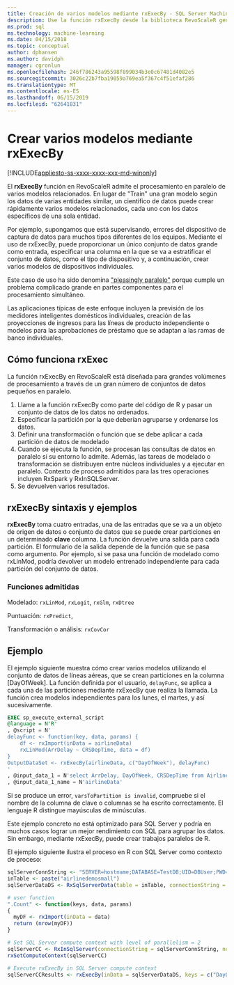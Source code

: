 ```yaml
---
title: Creación de varios modelos mediante rxExecBy - SQL Server Machine Learning Services
description: Use la función rxExecBy desde la biblioteca RevoScaleR generar varios modelos minivolcados en relación con datos almacenados en SQL Server de la máquina.
ms.prod: sql
ms.technology: machine-learning
ms.date: 04/15/2018
ms.topic: conceptual
author: dphansen
ms.author: davidph
manager: cgronlun
ms.openlocfilehash: 246f786243a95598f899034b3e0c67481d4082e5
ms.sourcegitcommit: 3026c22b7fba19059a769ea5f367c4f51efaf286
ms.translationtype: MT
ms.contentlocale: es-ES
ms.lasthandoff: 06/15/2019
ms.locfileid: "62641831"
---
```

# <a name="creating-multiple-models-using-rxexecby"></a>Crear varios modelos mediante rxExecBy
[!INCLUDE[appliesto-ss-xxxx-xxxx-xxx-md-winonly](../../includes/appliesto-ss-xxxx-xxxx-xxx-md-winonly.md)]

El **rxExecBy** función en RevoScaleR admite el procesamiento en paralelo de varios modelos relacionados. En lugar de "Train" una gran modelo según los datos de varias entidades similar, un científico de datos puede crear rápidamente varios modelos relacionados, cada uno con los datos específicos de una sola entidad. 

Por ejemplo, supongamos que está supervisando, errores del dispositivo de captura de datos para muchos tipos diferentes de los equipos. Mediante el uso de rxExecBy, puede proporcionar un único conjunto de datos grande como entrada, especificar una columna en la que se va a estratificar el conjunto de datos, como el tipo de dispositivo y, a continuación, crear varios modelos de dispositivos individuales.

Este caso de uso ha sido denomina ["pleasingly paralelo"](https://en.wikipedia.org/wiki/Embarrassingly_parallel) porque cumple un problema complicado grande en partes componentes para el procesamiento simultáneo.

Las aplicaciones típicas de este enfoque incluyen la previsión de los medidores inteligentes domésticos individuales, creación de las proyecciones de ingresos para las líneas de producto independiente o modelos para las aprobaciones de préstamo que se adaptan a las ramas de banco individuales.

## <a name="how-rxexec-works"></a>Cómo funciona rxExec

La función rxExecBy en RevoScaleR está diseñada para grandes volúmenes de procesamiento a través de un gran número de conjuntos de datos pequeños en paralelo.

1. Llame a la función rxExecBy como parte del código de R y pasar un conjunto de datos de los datos no ordenados.
2. Especificar la partición por la que deberían agruparse y ordenarse los datos.
3. Definir una transformación o función que se debe aplicar a cada partición de datos de modelado
4. Cuando se ejecuta la función, se procesan las consultas de datos en paralelo si su entorno lo admite. Además, las tareas de modelado o transformación se distribuyen entre núcleos individuales y a ejecutar en paralelo. Contexto de proceso admitidos para las tres operaciones incluyen RxSpark y RxInSQLServer.
5. Se devuelven varios resultados.

## <a name="rxexecby-syntax-and-examples"></a>rxExecBy sintaxis y ejemplos

**rxExecBy** toma cuatro entradas, una de las entradas que se va a un objeto de origen de datos o conjunto de datos que se puede crear particiones en un determinado **clave** columna. La función devuelve una salida para cada partición. El formulario de la salida depende de la función que se pasa como argumento. Por ejemplo, si se pasa una función de modelado como rxLinMod, podría devolver un modelo entrenado independiente para cada partición del conjunto de datos.

### <a name="supported-functions"></a>Funciones admitidas

Modelado: `rxLinMod`, `rxLogit`, `rxGlm`, `rxDtree`

Puntuación: `rxPredict`,

Transformación o análisis: `rxCovCor`

## <a name="example"></a>Ejemplo

El ejemplo siguiente muestra cómo crear varios modelos utilizando el conjunto de datos de líneas aéreas, que se crean particiones en la columna [DayOfWeek]. La función definida por el usuario, `delayFunc`, se aplica a cada una de las particiones mediante rxExecBy que realiza la llamada. La función crea modelos independientes para los lunes, el martes, y así sucesivamente.

```sql
EXEC sp_execute_external_script
@language = N'R'
, @script = N'
delayFunc <- function(key, data, params) { 
    df <- rxImport(inData = airlineData) 
    rxLinMod(ArrDelay ~ CRSDepTime, data = df) 
} 
OutputDataSet <- rxExecBy(airlineData, c("DayOfWeek"), delayFunc)
'
, @input_data_1 = N'select ArrDelay, DayOfWeek, CRSDepTime from AirlineDemoSmall]'
, @input_data_1_name = N'airlineData'

```

Si se produce un error, `varsToPartition is invalid`, compruebe si el nombre de la columna de clave o columnas se ha escrito correctamente. El lenguaje R distingue mayúsculas de minúsculas.

Este ejemplo concreto no está optimizado para SQL Server y podría en muchos casos lograr un mejor rendimiento con SQL para agrupar los datos. Sin embargo, mediante rxExecBy, puede crear trabajos paralelos de R.

El ejemplo siguiente ilustra el proceso en R con SQL Server como contexto de proceso:

```R
sqlServerConnString <- "SERVER=hostname;DATABASE=TestDB;UID=DBUser;PWD=Password;"
inTable <- paste("airlinedemosmall")
sqlServerDataDS <- RxSqlServerData(table = inTable, connectionString = sqlServerConnString)

# user function
".Count" <- function(keys, data, params)
{
  myDF <- rxImport(inData = data)
  return (nrow(myDF))
}

# Set SQL Server compute context with level of parallelism = 2
sqlServerCC <- RxInSqlServer(connectionString = sqlServerConnString, numTasks = 4)
rxSetComputeContext(sqlServerCC)

# Execute rxExecBy in SQL Server compute context
sqlServerCCResults <- rxExecBy(inData = sqlServerDataDS, keys = c("DayOfWeek"), func = .Count)
```


